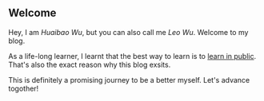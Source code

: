 ## Welcome

Hey, I am *Huaibao Wu*, but you can also call me *Leo Wu*. Welcome to my blog. 

As a life-long learner, I learnt that the best way to learn is to [learn in public](https://www.swyx.io/learn-in-public). That's also the exact reason why this blog exsits.

This is definitely a promising journey to be a better myself. Let's advance togother!
